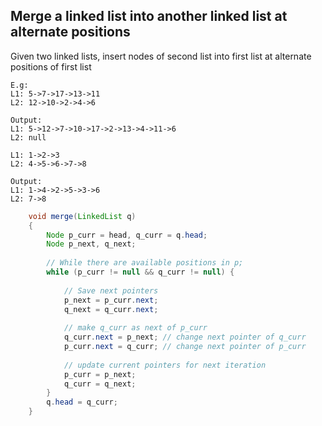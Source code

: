 ## Merge a linked list into another linked list at alternate positions
Given two linked lists, insert nodes of second list into first list at alternate positions of first list

```
E.g:
L1: 5->7->17->13->11
L2: 12->10->2->4->6

Output: 
L1: 5->12->7->10->17->2->13->4->11->6
L2: null

L1: 1->2->3 
L2: 4->5->6->7->8

Output: 
L1: 1->4->2->5->3->6 
L2: 7->8

```


```Java
    void merge(LinkedList q) 
    { 
        Node p_curr = head, q_curr = q.head; 
        Node p_next, q_next; 
  
        // While there are available positions in p; 
        while (p_curr != null && q_curr != null) { 
  
            // Save next pointers 
            p_next = p_curr.next; 
            q_next = q_curr.next; 
  
            // make q_curr as next of p_curr 
            q_curr.next = p_next; // change next pointer of q_curr 
            p_curr.next = q_curr; // change next pointer of p_curr 
  
            // update current pointers for next iteration 
            p_curr = p_next; 
            q_curr = q_next; 
        } 
        q.head = q_curr; 
    } 
```